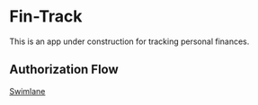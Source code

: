 # Fin-Track

This is an app under construction for tracking personal finances.

## Authorization Flow

[Swimlane](https://swimlanes.io/#fZBNT4NAEIbv+yveIyVBkN4aPxKjbYyNPUjjoeGwwrRMWHaTZaHir3dB00ZjvM4878eMY6dogVdShWkIzqA9cqOkpvaCjRBi25JFdIMl6yizsqgX2K0eshyx7FwVK3Ng/U1dRT+oeZJiudk+3+fIbEdrOXhmFBnLH9Kx0egsI2ANVxEqkiXZ2TnxJPJeheKizrEe0yB1efIh9CwnvfcS4hz0Z+VCKvXmB7eFKen6Mp0LcYJ+R6ZJgs1T/g8xea7ITWX862rSCLK7R3+D0Mb5t74QIQx3+04ptIN28h2mJ9szHfMgPvg2ZId4XEdf61kYYm8sGmMJJTnJqv0E)